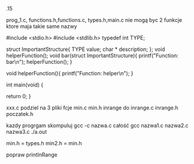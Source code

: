 .15

prog_1.c, functions.h,functions.c, types.h,main.c
nie mogą byc 2 funkcje ktore maja takie same nazwy

#include <stdio.h>
#include <stdlib.h>
typedef int TYPE;

struct ImportantStructure{
TYPE value;
char * description;
};
void helperFunction();
void bar(struct ImportantStructure){
printf("Function: bar\n");
helperFunction();
}

void helperFunction(){
printf("Function: helper\n");
}

int main(void)
{

return 0;
}

xxx.c
podziel na 3 pliki
fcje min.c
min.h
inrange do inrange.c
inrange.h
poczatek.h


kazdy progrgam skompuluj gcc -c nazwa.c
całość gcc nazwa1.c nazwa2.c nazwa3.c
./a.out


min.h = types.h
min2.h = min.h

popraw printInRange